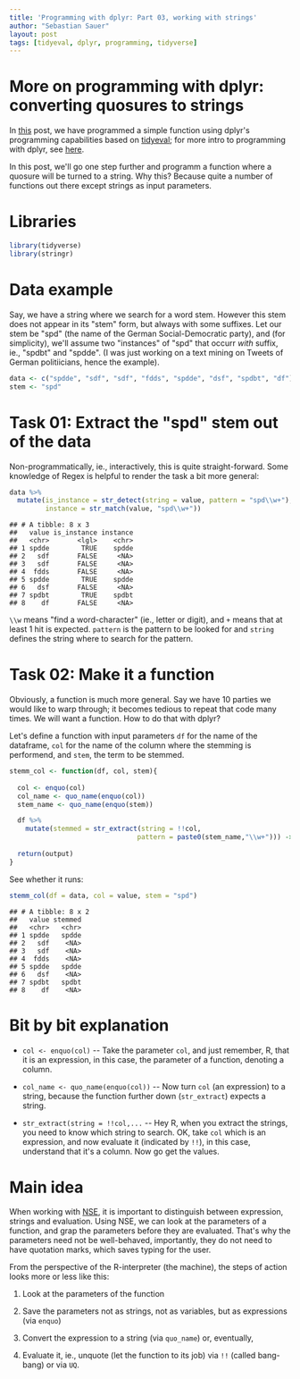 ```yaml
---
title: 'Programming with dplyr: Part 03, working with strings'
author: "Sebastian Sauer"
layout: post
tags: [tidyeval, dplyr, programming, tidyverse]
---
```




# More on programming with dplyr: converting quosures to strings

In [this](https://sebastiansauer.github.io/prop_fav/) post, we have programmed a simple function using dplyr's programming capabilities based on [tidyeval](https://cran.r-project.org/web/packages/rlang/vignettes/tidy-evaluation.html); for more intro to programming with dplyr, see [here](https://cran.r-project.org/web/packages/dplyr/vignettes/programming.html).

In this post, we'll go one step further and programm a function where a quosure will be turned to a string. Why this? Because quite a number of functions out there except strings as input parameters.



# Libraries


```r
library(tidyverse)
library(stringr)
```



# Data example

Say, we have a string where we search for a word stem. However this stem does not appear in its "stem" form, but always with some suffixes. Let our stem be "spd" (the name of the German Social-Democratic party), and (for simplicity), we'll assume two "instances" of "spd" that occurr *with* suffix, ie., "spdbt" and "spdde". (I was just working on a text mining on Tweets of German politiicians, hence the example).


```r
data <- c("spdde", "sdf", "sdf", "fdds", "spdde", "dsf", "spdbt", "df") %>% as_tibble
stem <- "spd"
```


# Task 01: Extract the "spd" stem out of the data

Non-programmatically, ie., interactively, this is quite straight-forward. Some knowledge of Regex is helpful to render the task a bit more general:


```r
data %>% 
  mutate(is_instance = str_detect(string = value, pattern = "spd\\w+"),
         instance = str_match(value, "spd\\w+"))
```

```
## # A tibble: 8 x 3
##   value is_instance instance
##   <chr>       <lgl>    <chr>
## 1 spdde        TRUE    spdde
## 2   sdf       FALSE     <NA>
## 3   sdf       FALSE     <NA>
## 4  fdds       FALSE     <NA>
## 5 spdde        TRUE    spdde
## 6   dsf       FALSE     <NA>
## 7 spdbt        TRUE    spdbt
## 8    df       FALSE     <NA>
```


`\\w` means "find a word-character" (ie., letter or digit), and `+` means that at least 1 hit is expected. `pattern` is the pattern to be looked for and `string` defines the string where to search for the pattern.


# Task 02: Make it a function


Obviously, a function is much more general. Say we have 10 parties we would like to warp through; it becomes tedious to repeat that code many times. We will want a function. How to do that with dplyr?

Let's define a function with input parameters `df` for the name of the dataframe, `col` for the name of the column where the stemming is performend, and `stem`, the term to be stemmed.



```r
stemm_col <- function(df, col, stem){
  
  col <- enquo(col)
  col_name <- quo_name(enquo(col))
  stem_name <- quo_name(enquo(stem))

  df %>% 
    mutate(stemmed = str_extract(string = !!col,
                                pattern = paste0(stem_name,"\\w+"))) -> output
  
  return(output)
}
```

See whether it runs:


```r
stemm_col(df = data, col = value, stem = "spd")
```

```
## # A tibble: 8 x 2
##   value stemmed
##   <chr>   <chr>
## 1 spdde   spdde
## 2   sdf    <NA>
## 3   sdf    <NA>
## 4  fdds    <NA>
## 5 spdde   spdde
## 6   dsf    <NA>
## 7 spdbt   spdbt
## 8    df    <NA>
```


# Bit by bit explanation


- `col <- enquo(col)` -- Take the parameter `col`, and just remember, R, that it is an expression, in this case, the parameter of a function, denoting a column.

- `col_name <- quo_name(enquo(col))`  -- Now turn `col` (an expression) to a string, because the function further down (`str_extract`) expects a string.

- `str_extract(string = !!col,...` -- Hey R, when you extract the strings, you need to know which string to search. OK, take `col` which is an expression, and now evaluate it (indicated by `!!`), in this case, understand that it's a column. Now go get the values.


# Main idea

When working with [NSE](http://adv-r.had.co.nz/Computing-on-the-language.html), it is important to distinguish between expression, strings and evaluation. Using NSE, we can look at the parameters of a function, and grap the parameters before they are evaluated. That's why the parameters need not be well-behaved, importantly, they do not need to have quotation marks, which saves typing for the user. 

From the perspective of the R-interpreter (the machine), the steps of action looks more or less like this:

1. Look at the parameters of the function

2. Save the parameters not as strings, not as variables, but as expressions (via `enquo`)

3. Convert the expression to a string (via `quo_name`) or, eventually,

4. Evaluate it, ie., unquote (let the function to its job) via `!!` (called bang-bang) or via `UQ`.


